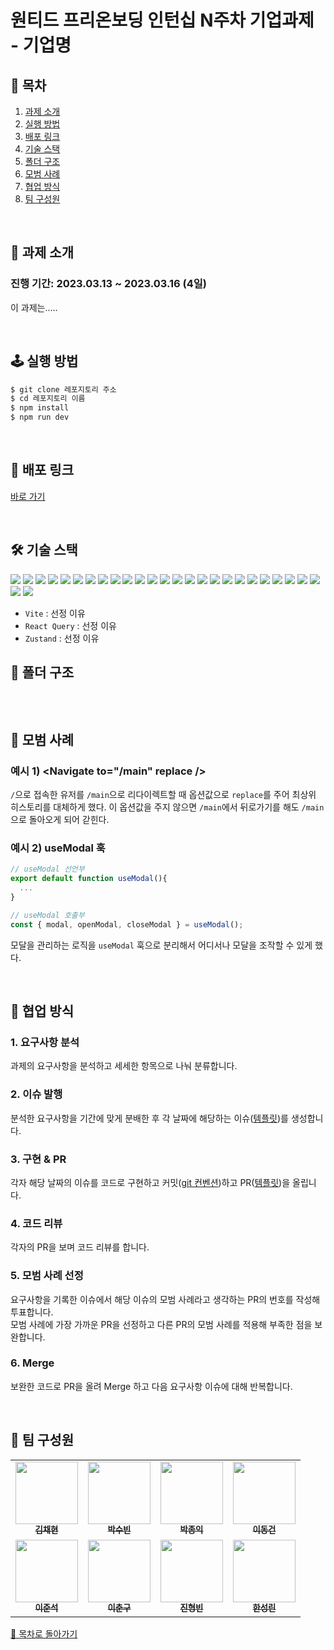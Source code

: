 # 원티드 프리온보딩 인턴십 N주차 기업과제 - 기업명

## 📜 목차

1. [과제 소개](#-과제-소개)
2. [실행 방법](#-실행-방법)
3. [배포 링크](#-배포-링크)
4. [기술 스택](#-기술-스택)
5. [폴더 구조](#-폴더-구조)
6. [모범 사례](#-모범-사례)
7. [협업 방식](#-협업-방식)
8. [팀 구성원](#-팀-구성원)

<!--  -->
<br />

## 📝 과제 소개

### 진행 기간: 2023.03.13 ~ 2023.03.16 (4일)

이 과제는.....

<!--  -->
<br />

## 🕹️ 실행 방법

```sh
$ git clone 레포지토리 주소
$ cd 레포지토리 이름
$ npm install
$ npm run dev
```

<!--  -->
<br />

## 🔗 배포 링크

[바로 가기](./경로입력)

<!--  -->
<br />

## 🛠️ 기술 스택

<!--
  Shield.io 배지 양식

  <img src= "https://img.shields.io/badge/라벨-색상?style=배지스타일&logo=로고이름&logoColor=로고색상">

  - 라벨: 임의의 이름
  - 색상: https://simpleicons.org/ 에서 검색한 로고의 색상코드 (# 제외하고 입력)
  - 배지 스타일: plastic, flat, flat-square, for-the-badge, social 중 하나 선택
  - 로고 이름: https://simpleicons.org/ 에서 검색한 로고의 이름
  - 로고 색상: 로고의 색상코드
-->
<p>
<!-- npm -->
<img src= "https://img.shields.io/badge/npm-CB3837?style=for-the-badge&logo=npm&logoColor=white">
<!-- Yarn -->
<img src= "https://img.shields.io/badge/yarn-2C8EBB?style=for-the-badge&logo=yarn&logoColor=white">
<!-- CRA -->
<img src= "https://img.shields.io/badge/cra-09D3AC?style=for-the-badge&logo=create-react-app&logoColor=white">
<!-- Vite -->
<img src= "https://img.shields.io/badge/vite-646CFF?style=for-the-badge&logo=vite&logoColor=white">
<!-- JavasScript -->
<img src= "https://img.shields.io/badge/javascript-F7DF1E?style=for-the-badge&logo=javascript&logoColor=black">
<!-- Typescript -->
<img src= "https://img.shields.io/badge/typescript-3178C6?style=for-the-badge&logo=typescript&logoColor=white">
<!-- React -->
<img src="https://img.shields.io/badge/react-61DAFB?style=for-the-badge&logo=react&logoColor=black">
<!-- Next.js -->
<img src="https://img.shields.io/badge/next.js-000000?style=for-the-badge&logo=next.js&logoColor=white">
<!-- Redux Toolkit -->
<img src="https://img.shields.io/badge/redux tooklit-764ABC?style=for-the-badge&logo=redux&logoColor=white">
<!-- zustand -->
<img src="https://img.shields.io/badge/zustand-000000?style=for-the-badge&logoColor=white">
<!-- Recoil -->
<img src="https://img.shields.io/badge/recoil-3578e5?style=for-the-badge&logoColor=white">
<!-- React Router -->
<img src="https://img.shields.io/badge/react router-CA4245?style=for-the-badge&logo=reactrouter&logoColor=white">
<!-- React Query -->
<img src="https://img.shields.io/badge/react query-FF4154?style=for-the-badge&logo=reactquery&logoColor=white">
<!-- Axios -->
<img src="https://img.shields.io/badge/axios-5A29E4?style=for-the-badge&logo=axios&logoColor=white">
<!-- Chakra UI -->
<img src="https://img.shields.io/badge/chakra ui-319795?style=for-the-badge&logo=chakraui&logoColor=white">
<!-- MUI -->
<img src="https://img.shields.io/badge/mui-007FFF?style=for-the-badge&logo=mui&logoColor=white">
<!-- styled-components -->
<img src="https://img.shields.io/badge/styled--components-DB7093?style=for-the-badge&logo=styledcomponents&logoColor=white">
<!-- emotion -->
<img src="https://img.shields.io/badge/emotion-D26AC2?style=for-the-badge&logoColor=white">
<!-- Husky -->
<img src= "https://img.shields.io/badge/husky-000000?style=for-the-badge&logoColor=white"> 
<!-- ESLint -->
<img src= "https://img.shields.io/badge/eslint-4B32C3?style=for-the-badge&logo=eslint&logoColor=white"> 
<!-- Prettier -->
<img src= "https://img.shields.io/badge/prettier-F7B93E?style=for-the-badge&logo=prettier&logoColor=black"> 
<!-- Vercel -->
<img src= "https://img.shields.io/badge/vercel-000000?style=for-the-badge&logo=vercel&logoColor=white">
<!-- AWS -->
<img src= "https://img.shields.io/badge/aws-232F3E?style=for-the-badge&logo=amazonaws&logoColor=white">
<!-- GitHub -->
<img src= "https://img.shields.io/badge/github-181717?style=for-the-badge&logo=github&logoColor=white">
<!-- GitHub Actions -->
<img src= "https://img.shields.io/badge/github actions-2088FF?style=for-the-badge&logo=githubactions&logoColor=white">
<!-- Discord -->
<img src= "https://img.shields.io/badge/discord-5865F2?style=for-the-badge&logo=discord&logoColor=white">
<!-- notion -->
<img src= "https://img.shields.io/badge/notion-000000?style=for-the-badge&logo=notion&logoColor=white">
</p>
<!-- 선택사항: 각 기술의 선정 이유 -->

- `Vite` : 선정 이유
- `React Query` : 선정 이유
- `Zustand` : 선정 이유
  <!--  -->
  <br />

## 📂 폴더 구조

<!--
  file-tree-generator(VSCode Extension) 설치
  => 파일 탐색기에서 우클릭
  => Generate to Tree 클릭
  => 복사 및 붙여넣기
-->

```

```

<!--  -->
 <br />

## 🥇 모범 사례

### 예시 1) \<Navigate to="/main" replace />

`/`으로 접속한 유저를 `/main`으로 리다이렉트할 때 옵션값으로 `replace`를 주어 최상위 히스토리를 대체하게 했다. 이 옵션값을 주지 않으면 `/main`에서 뒤로가기를 해도 `/main`으로 돌아오게 되어 갇힌다.

### 예시 2) useModal 훅

<!-- 예시 코드나 이미지 등 첨부-->

```js
// useModal 선언부
export default function useModal(){
  ...
}

// useModal 호출부
const { modal, openModal, closeModal } = useModal();
```

모달을 관리하는 로직을 `useModal` 훅으로 분리해서 어디서나 모달을 조작할 수 있게 했다.

<br />

## 🤝 협업 방식

### 1. 요구사항 분석

과제의 요구사항을 분석하고 세세한 항목으로 나눠 분류합니다.

### 2. 이슈 발행

분석한 요구사항을 기간에 맞게 분배한 후 각 날짜에 해당하는 이슈([템플릿](.github/ISSUE_TEMPLATE/requirement-template.md))를 생성합니다.

### 3. 구현 & PR

각자 해당 날짜의 이슈를 코드로 구현하고 커밋([git 컨벤션](.gitmessage.txt))하고 PR([템플릿](.github/PULL_REQUEST_TEMPLATE.md))을 올립니다.

### 4. 코드 리뷰

각자의 PR을 보며 코드 리뷰를 합니다.

### 5. 모범 사례 선정

요구사항을 기록한 이슈에서 해당 이슈의 모범 사례라고 생각하는 PR의 번호를 작성해 투표합니다.  
모범 사례에 가장 가까운 PR을 선정하고 다른 PR의 모범 사례를 적용해 부족한 점을 보완합니다.

### 6. Merge

보완한 코드로 PR을 올려 Merge 하고 다음 요구사항 이슈에 대해 반복합니다.

<!-- <table>
  <tbody>
    <tr>
      <td style="font-weight: bold">build</td>
      <td>CI configuration 파일 또는 scripts의 변경사항</td>
    </tr>
    <tr>
      <td style="font-weight: bold">ci</td>
      <td>빌드 시스템이나 외부 의존성에 영향을 미치는 변경사항</td>
    </tr>
    <tr>
      <td style="font-weight: bold">config</td>
      <td>설정 관련 파일 작성 또는 변경</td>
    </tr>
    <tr>
      <td style="font-weight: bold">docs</td>
      <td>문서 변경사항</td>
    </tr>
    <tr>
      <td style="font-weight: bold">feat</td>
      <td>새로운 기능 추가</td>
    </tr>
    <tr>
      <td style="font-weight: bold">fix</td>
      <td>버그 수정</td>
    </tr>
    <tr>
      <td style="font-weight: bold">perf</td>
      <td>성능을 향상시키는 변경사항</td>
    </tr>
    <tr>
      <td style="font-weight: bold">refactor</td>
      <td>기능 추가나 버그 수정이 아닌 변경 사항</td>
    </tr>
    <tr>
      <td style="font-weight: bold">remove</td>
      <td>코드나 파일 제거</td>
    </tr>
    <tr>
      <td style="font-weight: bold">style</td>
      <td>스타일(CSS) 변경사항</td>
    </tr>
  </tbody>
</table> -->

<!--  -->
<br />

## 👥 팀 구성원

<table>
  <tbody>
    <tr>
      <td align="center"><a href="https://github.com/ggongjukim"><img src="https://avatars.githubusercontent.com/u/75241542?v=4" width="100px;"/><br /><sub><b>김채현</b></sub></a><br /></td>
      <td align="center"><a href="https://github.com/bymine"><img src="https://avatars.githubusercontent.com/u/71866185?v=4" width="100px;" /><br /><sub><b>박수빈</b></sub></a><br /></td>
      <td align="center"><a href="https://github.com/pji0219"><img src="https://avatars.githubusercontent.com/u/66911726?v=4" width="100px;" /><br /><sub><b>박종익</b></sub></a><br /></td>
      <td align="center"><a href="https://github.com/dong-geon-Lee"><img src="https://avatars.githubusercontent.com/u/71866185?v=4" width="100px;" /><br /><sub><b>이동건</b></sub></a><br /></td>
    <tr></tr>
      <td align="center"><a href="https://github.com/dlwnstjrzz"><img src="https://avatars.githubusercontent.com/u/95525638?v=4" width="100px;" /><br /><sub><b>이준석</b></sub></a><br /></td>
      <td align="center"><a href="https://github.com/Chun-gu"><img src="https://avatars.githubusercontent.com/u/60649092?v=4" width="100px;" /><br /><sub><b>이춘구</b></sub></a><br /></td>
      <td align="center"><a href="https://github.com/theo-jin"><img src="https://avatars.githubusercontent.com/u/83561523?v=4" width="100px;" /><br /><sub><b>진형빈</b></sub></a><br /></t>
      <td align="center"><a href="https://github.com/Sungrinhan"><img src="https://avatars.githubusercontent.com/u/78065205?v=4" width="100px;" /><br /><sub><b>한성린</b></sub></a><br /></td>
    </tr>
  </tbody>
</table>

[🔺 목차로 돌아가기](#-목차)
